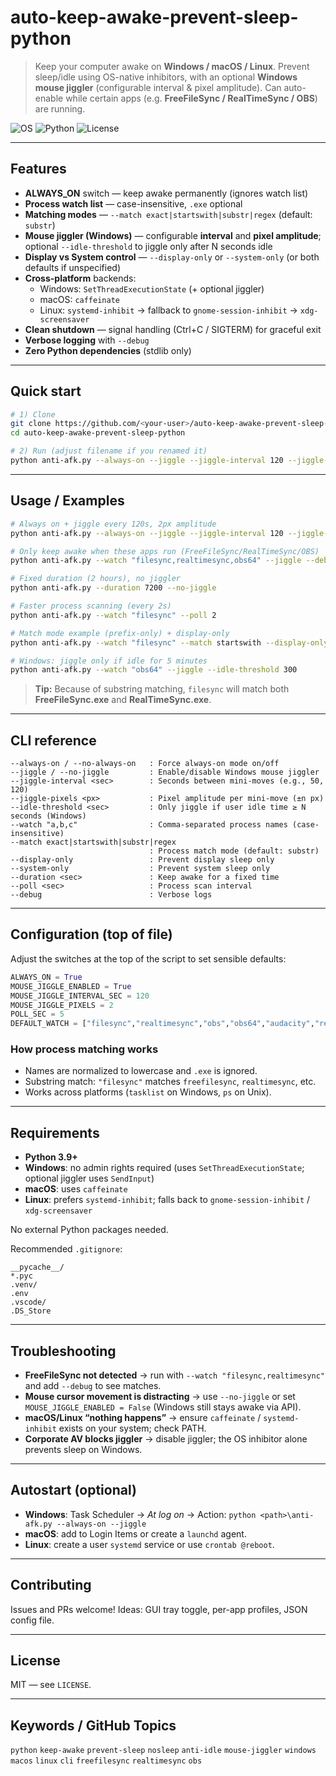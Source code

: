 # auto-keep-awake-prevent-sleep-python

> Keep your computer awake on **Windows / macOS / Linux**. Prevent sleep/idle using OS-native inhibitors, with an optional **Windows mouse jiggler** (configurable interval & pixel amplitude). Can auto-enable while certain apps (e.g. **FreeFileSync / RealTimeSync / OBS**) are running.

![OS](https://img.shields.io/badge/OS-Windows%20%7C%20macOS%20%7C%20Linux-informational)
![Python](https://img.shields.io/badge/Python-3.9%2B-blue)
![License](https://img.shields.io/badge/License-MIT-success)

---

## Features
- **ALWAYS_ON** switch — keep awake permanently (ignores watch list)
- **Process watch list** — case-insensitive, `.exe` optional
- **Matching modes** — `--match exact|startswith|substr|regex` (default: `substr`)
- **Mouse jiggler (Windows)** — configurable **interval** and **pixel amplitude**; optional `--idle-threshold` to jiggle only after N seconds idle
- **Display vs System control** — `--display-only` or `--system-only` (or both defaults if unspecified)
- **Cross-platform** backends:
  - Windows: `SetThreadExecutionState` (+ optional jiggler)
  - macOS: `caffeinate`
  - Linux: `systemd-inhibit` → fallback to `gnome-session-inhibit` → `xdg-screensaver`
- **Clean shutdown** — signal handling (Ctrl+C / SIGTERM) for graceful exit
- **Verbose logging** with `--debug`
- **Zero Python dependencies** (stdlib only)

---

## Quick start
```bash
# 1) Clone
git clone https://github.com/<your-user>/auto-keep-awake-prevent-sleep-python.git
cd auto-keep-awake-prevent-sleep-python

# 2) Run (adjust filename if you renamed it)
python anti-afk.py --always-on --jiggle --jiggle-interval 120 --jiggle-pixels 2
```

---

## Usage / Examples

```bash
# Always on + jiggle every 120s, 2px amplitude
python anti-afk.py --always-on --jiggle --jiggle-interval 120 --jiggle-pixels 2

# Only keep awake when these apps run (FreeFileSync/RealTimeSync/OBS)
python anti-afk.py --watch "filesync,realtimesync,obs64" --jiggle --debug

# Fixed duration (2 hours), no jiggler
python anti-afk.py --duration 7200 --no-jiggle

# Faster process scanning (every 2s)
python anti-afk.py --watch "filesync" --poll 2

# Match mode example (prefix-only) + display-only
python anti-afk.py --watch "filesync" --match startswith --display-only

# Windows: jiggle only if idle for 5 minutes
python anti-afk.py --watch "obs64" --jiggle --idle-threshold 300
```

> **Tip:** Because of substring matching, `filesync` will match both **FreeFileSync.exe** and **RealTimeSync.exe**.

---

## CLI reference

```
--always-on / --no-always-on   : Force always-on mode on/off
--jiggle / --no-jiggle         : Enable/disable Windows mouse jiggler
--jiggle-interval <sec>        : Seconds between mini-moves (e.g., 50, 120)
--jiggle-pixels <px>           : Pixel amplitude per mini-move (±n px)
--idle-threshold <sec>         : Only jiggle if user idle time ≥ N seconds (Windows)
--watch "a,b,c"                : Comma-separated process names (case-insensitive)
--match exact|startswith|substr|regex
                               : Process match mode (default: substr)
--display-only                 : Prevent display sleep only
--system-only                  : Prevent system sleep only
--duration <sec>               : Keep awake for a fixed time
--poll <sec>                   : Process scan interval
--debug                        : Verbose logs
```

---

## Configuration (top of file)

Adjust the switches at the top of the script to set sensible defaults:

```python
ALWAYS_ON = True
MOUSE_JIGGLE_ENABLED = True
MOUSE_JIGGLE_INTERVAL_SEC = 120
MOUSE_JIGGLE_PIXELS = 2
POLL_SEC = 5
DEFAULT_WATCH = ["filesync","realtimesync","obs","obs64","audacity","reaper", ...]
```

### How process matching works

* Names are normalized to lowercase and `.exe` is ignored.
* Substring match: `"filesync"` matches `freefilesync`, `realtimesync`, etc.
* Works across platforms (`tasklist` on Windows, `ps` on Unix).

---

## Requirements

* **Python 3.9+**
* **Windows**: no admin rights required (uses `SetThreadExecutionState`; optional jiggler uses `SendInput`)
* **macOS**: uses `caffeinate`
* **Linux**: prefers `systemd-inhibit`; falls back to `gnome-session-inhibit` / `xdg-screensaver`

No external Python packages needed.

Recommended `.gitignore`:

```
__pycache__/
*.pyc
.venv/
.env
.vscode/
.DS_Store
```

---

## Troubleshooting

* **FreeFileSync not detected** → run with `--watch "filesync,realtimesync"` and add `--debug` to see matches.
* **Mouse cursor movement is distracting** → use `--no-jiggle` or set `MOUSE_JIGGLE_ENABLED = False` (Windows still stays awake via API).
* **macOS/Linux “nothing happens”** → ensure `caffeinate` / `systemd-inhibit` exists on your system; check PATH.
* **Corporate AV blocks jiggler** → disable jiggler; the OS inhibitor alone prevents sleep on Windows.

---

## Autostart (optional)

* **Windows**: Task Scheduler → *At log on* → Action:
  `python <path>\anti-afk.py --always-on --jiggle`
* **macOS**: add to Login Items or create a `launchd` agent.
* **Linux**: create a user `systemd` service or use `crontab @reboot`.

---

## Contributing

Issues and PRs welcome! Ideas: GUI tray toggle, per-app profiles, JSON config file.

---

## License

MIT — see `LICENSE`.

---

## Keywords / GitHub Topics

`python` `keep-awake` `prevent-sleep` `nosleep` `anti-idle` `mouse-jiggler` `windows` `macos` `linux` `cli` `freefilesync` `realtimesync` `obs`
